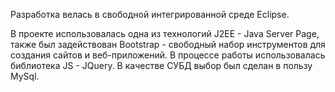 <p>Разработка велась в свободной интегрированной среде Eclipse.</p>
<p>В проекте использовалась одна из технологий J2EE - Java Server Page, также был задействован Bootstrap - свободный набор инструментов для создания сайтов и веб-приложений. В процессе работы использовалась библиотека JS - JQuery. В качестве СУБД выбор был сделан в пользу MySql.</p>
